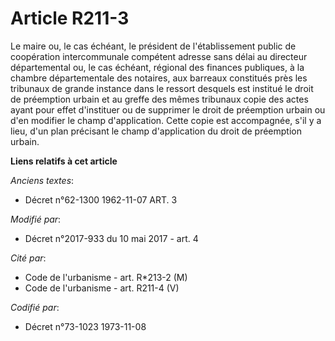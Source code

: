 # Article R211-3

Le maire ou, le cas échéant, le président de l'établissement public de coopération intercommunale compétent adresse sans
délai au directeur départemental ou, le cas échéant, régional des finances publiques, à la chambre départementale des
notaires, aux barreaux constitués près les tribunaux de grande instance dans le ressort desquels est institué le droit de
préemption urbain et au greffe des mêmes tribunaux copie des actes ayant pour effet d'instituer ou de supprimer le droit de
préemption urbain ou d'en modifier le champ d'application. Cette copie est accompagnée, s'il y a lieu, d'un plan précisant le
champ d'application du droit de préemption urbain.

**Liens relatifs à cet article**

_Anciens textes_:

  - Décret n°62-1300 1962-11-07 ART. 3

_Modifié par_:

  - Décret n°2017-933 du 10 mai 2017 - art. 4

_Cité par_:

  - Code de l'urbanisme - art. R*213-2 (M)
  - Code de l'urbanisme - art. R211-4 (V)

_Codifié par_:

  - Décret n°73-1023 1973-11-08
